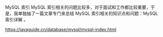 MySQL 索引
MySQL 索引相关的问题比较多，对于面试和工作都比较重要，于是，我单独抽了一篇文章专门来总结 MySQL 索引相关的知识点和问题：MySQL 索引详解 。

https://javaguide.cn/database/mysql/mysql-index.html
